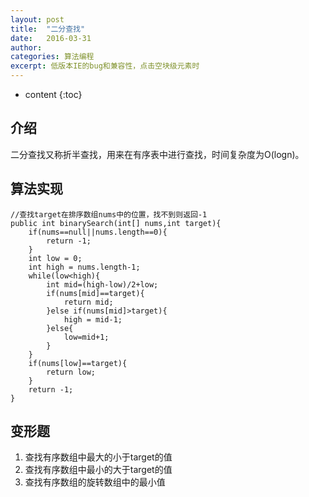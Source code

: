 ```yaml
---
layout: post
title:  "二分查找"
date:   2016-03-31
author:  
categories: 算法编程
excerpt: 低版本IE的bug和兼容性，点击空块级元素时
---
```


* content
{:toc}

## 介绍

二分查找又称折半查找，用来在有序表中进行查找，时间复杂度为O(logn)。


## 算法实现

    //查找target在排序数组nums中的位置，找不到则返回-1
    public int binarySearch(int[] nums,int target){
    	if(nums==null||nums.length==0){
    		return -1;
    	}
    	int low = 0;
    	int high = nums.length-1;
    	while(low<high){
    		int mid=(high-low)/2+low;
    		if(nums[mid]==target){
    			return mid;
    		}else if(nums[mid]>target){
    			high = mid-1;
    		}else{
    			low=mid+1;
    		}
    	}
    	if(nums[low]==target){
    		return low;
    	}
    	return -1;
    }

## 变形题

1. 查找有序数组中最大的小于target的值
2. 查找有序数组中最小的大于target的值
3. 查找有序数组的旋转数组中的最小值

